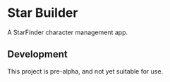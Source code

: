 # Star Builder

A StarFinder character management app.

## Development

This project is pre-alpha, and not yet suitable for use.